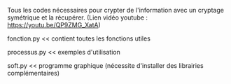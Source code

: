 Tous les codes nécessaires pour crypter de l'information avec un cryptage symétrique et la récupérer. (Lien vidéo youtube : https://youtu.be/QP9ZMG_XatA)

fonction.py << contient toutes les fonctions utiles

processus.py << exemples d'utilisation

soft.py << programme graphique (nécessite d'installer des librairies complémentaires)
